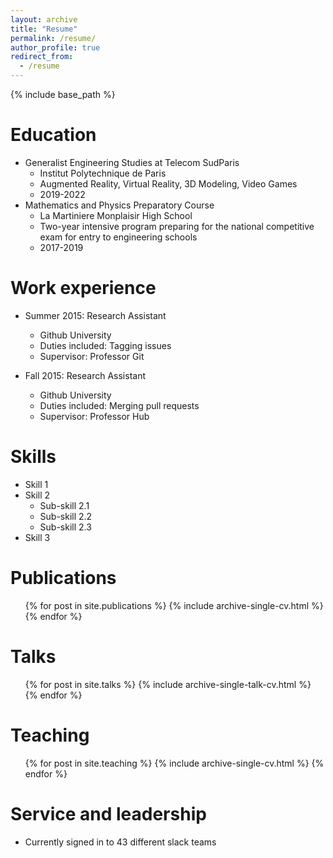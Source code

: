 ```yaml
---
layout: archive
title: "Resume"
permalink: /resume/
author_profile: true
redirect_from:
  - /resume
---
```


{% include base_path %}

Education
======
* Generalist Engineering Studies at Telecom SudParis
  * Institut Polytechnique de Paris 
  * Augmented Reality, Virtual Reality, 3D Modeling, Video Games
  * 2019-2022
* Mathematics and Physics Preparatory Course
  * La Martiniere Monplaisir High School 
  * Two-year intensive program preparing for the national competitive exam for entry to engineering schools
  * 2017-2019

Work experience
======
* Summer 2015: Research Assistant
  * Github University
  * Duties included: Tagging issues
  * Supervisor: Professor Git

* Fall 2015: Research Assistant
  * Github University
  * Duties included: Merging pull requests
  * Supervisor: Professor Hub
  
Skills
======
* Skill 1
* Skill 2
  * Sub-skill 2.1
  * Sub-skill 2.2
  * Sub-skill 2.3
* Skill 3

Publications
======
  <ul>{% for post in site.publications %}
    {% include archive-single-cv.html %}
  {% endfor %}</ul>
  
Talks
======
  <ul>{% for post in site.talks %}
    {% include archive-single-talk-cv.html %}
  {% endfor %}</ul>
  
Teaching
======
  <ul>{% for post in site.teaching %}
    {% include archive-single-cv.html %}
  {% endfor %}</ul>
  
Service and leadership
======
* Currently signed in to 43 different slack teams
